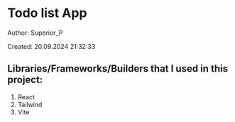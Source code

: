 # Todo list App

Author: Superior_P

Created: 20.09.2024 21:32:33

## Libraries/Frameworks/Builders that I used in this project:

1. React
2. Tailwind
3. Vite